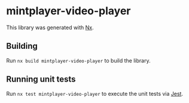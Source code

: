 # mintplayer-video-player

This library was generated with [Nx](https://nx.dev).

## Building

Run `nx build mintplayer-video-player` to build the library.

## Running unit tests

Run `nx test mintplayer-video-player` to execute the unit tests via [Jest](https://jestjs.io).
